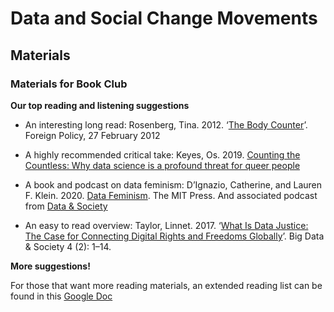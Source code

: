 Data and Social Change Movements
================================

## Materials

### Materials for Book Club

**Our top reading and listening suggestions**

* An interesting long read: Rosenberg, Tina. 2012. ‘[The Body Counter](https://foreignpolicy.com/2012/02/27/the-body-counter/)’. Foreign Policy, 27 February 2012

* A highly recommended critical take: Keyes, Os. 2019. [Counting the Countless: Why data science is a profound threat for queer people](https://reallifemag.com/counting-the-countless/)

* A book and podcast on data feminism: D’Ignazio, Catherine, and Lauren F. Klein. 2020. [Data Feminism](https://data-feminism.mitpress.mit.edu/). The MIT Press. And associated podcast from [Data & Society](https://datasociety.net/library/data-feminism/)

* An easy to read overview: Taylor, Linnet. 2017. ‘[What Is Data Justice: The Case for Connecting Digital Rights and Freedoms Globally](https://doi.org/10.1177/2053951717736335)’. Big Data & Society 4 (2): 1–14.

**More suggestions!**

For those that want more reading materials, an extended reading list can be found in this [Google Doc](https://docs.google.com/document/d/1JzELWV-E3O8I9nEhW0YF4kaizkUiO-0eg08fk0xf0kQ/edit?usp=sharing)